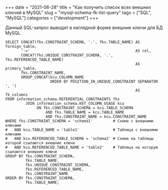 +++ 
date = "2021-06-28"
title = "Как получить список всех внешних ключей в MySQL"
slug = "mysql-schema-fk-list-query" 
tags = ["SQL", "MySQL"]
categories = ["development"]
+++

Данный SQL-запрос выводит в наглядной форме внешние ключи для БД MySQL.

```mysql
SELECT CONCAT(fks.CONSTRAINT_SCHEMA, '.', fks.TABLE_NAME) AS foreign_table,
       '->'                                               AS rel,
       CONCAT(fks.UNIQUE_CONSTRAINT_SCHEMA, '.', fks.REFERENCED_TABLE_NAME)
                                                          AS primary_table,
       fks.CONSTRAINT_NAME,
       GROUP_CONCAT(kcu.COLUMN_NAME
                    ORDER BY POSITION_IN_UNIQUE_CONSTRAINT SEPARATOR ', ')
                                                          AS fk_columns
FROM information_schema.REFERENTIAL_CONSTRAINTS fks
         JOIN information_schema.KEY_COLUMN_USAGE kcu
              ON fks.CONSTRAINT_SCHEMA = kcu.TABLE_SCHEMA
                  AND fks.TABLE_NAME = kcu.TABLE_NAME
                  AND fks.CONSTRAINT_NAME = kcu.CONSTRAINT_NAME
WHERE fks.CONSTRAINT_SCHEMA = 'schema1'         # Схема с внешними ключами
#   AND kcu.TABLE_NAME = 'table1'               # Таблица с внешними ключами
#   AND kcu.REFERENCED_TABLE_SCHEMA = 'schema2' # Схема на таблицы которой ссылаются внешние ключи
#   AND kcu.REFERENCED_TABLE_NAME = 'table2'    # Таблица на которую ссылаются внешние ключи
GROUP BY fks.CONSTRAINT_SCHEMA,
         fks.TABLE_NAME,
         fks.UNIQUE_CONSTRAINT_SCHEMA,
         fks.REFERENCED_TABLE_NAME,
         fks.CONSTRAINT_NAME
ORDER BY fks.CONSTRAINT_SCHEMA,
         fks.TABLE_NAME;
```
